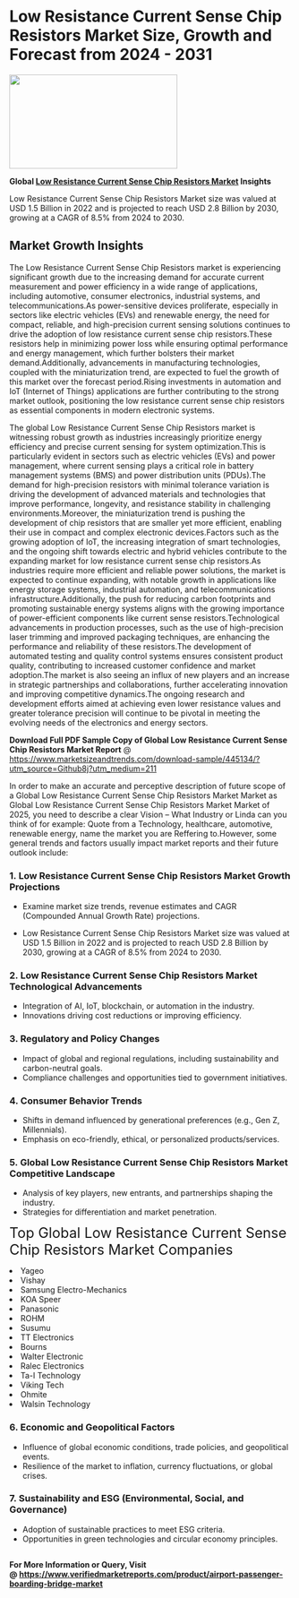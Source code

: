 <H1>Low Resistance Current Sense Chip Resistors Market Size, Growth and Forecast from 2024 - 2031</H1><img class="aligncenter size-medium wp-image-584254" src="https://thirdeyenews.in/wp-content/uploads/2024/09/Global-Market-Research-300x168.jpeg" alt="" width="300" height="168" /><p><strong>Global&nbsp;<a href="https://www.marketsizeandtrends.com/download-sample/445134/?utm_source=Github8j?utm_medium=211">Low Resistance Current Sense Chip Resistors Market</a> Insights</strong></p><p>Low Resistance Current Sense Chip Resistors Market size was valued at USD 1.5 Billion in 2022 and is projected to reach USD 2.8 Billion by 2030, growing at a CAGR of 8.5% from 2024 to 2030.</p><p><h2>Market Growth Insights</h2> <p>The Low Resistance Current Sense Chip Resistors market is experiencing significant growth due to the increasing demand for accurate current measurement and power efficiency in a wide range of applications, including automotive, consumer electronics, industrial systems, and telecommunications.As power-sensitive devices proliferate, especially in sectors like electric vehicles (EVs) and renewable energy, the need for compact, reliable, and high-precision current sensing solutions continues to drive the adoption of low resistance current sense chip resistors.These resistors help in minimizing power loss while ensuring optimal performance and energy management, which further bolsters their market demand.Additionally, advancements in manufacturing technologies, coupled with the miniaturization trend, are expected to fuel the growth of this market over the forecast period.Rising investments in automation and IoT (Internet of Things) applications are further contributing to the strong market outlook, positioning the low resistance current sense chip resistors as essential components in modern electronic systems.</p> <p>The global Low Resistance Current Sense Chip Resistors market is witnessing robust growth as industries increasingly prioritize energy efficiency and precise current sensing for system optimization.This is particularly evident in sectors such as electric vehicles (EVs) and power management, where current sensing plays a critical role in battery management systems (BMS) and power distribution units (PDUs).The demand for high-precision resistors with minimal tolerance variation is driving the development of advanced materials and technologies that improve performance, longevity, and resistance stability in challenging environments.Moreover, the miniaturization trend is pushing the development of chip resistors that are smaller yet more efficient, enabling their use in compact and complex electronic devices.Factors such as the growing adoption of IoT, the increasing integration of smart technologies, and the ongoing shift towards electric and hybrid vehicles contribute to the expanding market for low resistance current sense chip resistors.As industries require more efficient and reliable power solutions, the market is expected to continue expanding, with notable growth in applications like energy storage systems, industrial automation, and telecommunications infrastructure.Additionally, the push for reducing carbon footprints and promoting sustainable energy systems aligns with the growing importance of power-efficient components like current sense resistors.Technological advancements in production processes, such as the use of high-precision laser trimming and improved packaging techniques, are enhancing the performance and reliability of these resistors.The development of automated testing and quality control systems ensures consistent product quality, contributing to increased customer confidence and market adoption.The market is also seeing an influx of new players and an increase in strategic partnerships and collaborations, further accelerating innovation and improving competitive dynamics.The ongoing research and development efforts aimed at achieving even lower resistance values and greater tolerance precision will continue to be pivotal in meeting the evolving needs of the electronics and energy sectors.</p> <p><span class=""><strong>Download Full PDF Sample Copy of Global Low Resistance Current Sense Chip Resistors Market Report</strong> @ <a href="https://www.marketsizeandtrends.com/download-sample/445134/?utm_source=Github8j?utm_medium=211" target="_blank">https://www.marketsizeandtrends.com/download-sample/445134/?utm_source=Github8j?utm_medium=211</a></span></p><p>In order to make an accurate and perceptive description of future scope of a Global&nbsp;Low Resistance Current Sense Chip Resistors Market Market as Global&nbsp;Low Resistance Current Sense Chip Resistors Market Market of 2025, you need to describe a clear Vision &ndash; What Industry or Linda can you think of for example: Quote from a Technology, healthcare, automotive, renewable energy, name the market you are Reffering to.However, some general trends and factors usually impact market reports and their future outlook include:</p><h3>1.&nbsp;<strong>Low Resistance Current Sense Chip Resistors Market Growth Projections</strong></h3><ul><li>Examine market size trends, revenue estimates and CAGR (Compounded Annual Growth Rate) projections.</li><li><p>Low Resistance Current Sense Chip Resistors Market size was valued at USD 1.5 Billion in 2022 and is projected to reach USD 2.8 Billion by 2030, growing at a CAGR of 8.5% from 2024 to 2030.</p></li></ul><h3>2.&nbsp;<strong>Low Resistance Current Sense Chip Resistors Market Technological Advancements</strong></h3><ul><li>Integration of AI, IoT, blockchain, or automation in the industry.</li><li>Innovations driving cost reductions or improving efficiency.</li></ul><h3>3.&nbsp;<strong>Regulatory and Policy Changes</strong></h3><ul><li>Impact of global and regional regulations, including sustainability and carbon-neutral goals.</li><li>Compliance challenges and opportunities tied to government initiatives.</li></ul><h3>4.&nbsp;<strong>Consumer Behavior Trends</strong></h3><ul><li>Shifts in demand influenced by generational preferences (e.g., Gen Z, Millennials).</li><li>Emphasis on eco-friendly, ethical, or personalized products/services.</li></ul><h3>5.&nbsp;<strong>Global Low Resistance Current Sense Chip Resistors Market Competitive Landscape</strong></h3><ul><li>Analysis of key players, new entrants, and partnerships shaping the industry.</li><li>Strategies for differentiation and market penetration.</li></ul><p data-pm-slice="1 1 []"><span style="color: inherit; font-family: inherit; font-size: 25px;">Top Global Low Resistance Current Sense Chip Resistors Market Companies</span></p><div class="" data-test-id=""><p><li>Yageo</li><li> Vishay</li><li> Samsung Electro-Mechanics</li><li> KOA Speer</li><li> Panasonic</li><li> ROHM</li><li> Susumu</li><li> TT Electronics</li><li> Bourns</li><li> Walter Electronic</li><li> Ralec Electronics</li><li> Ta-I Technology</li><li> Viking Tech</li><li> Ohmite</li><li> Walsin Technology</li></p></div><h3>6.&nbsp;<strong>Economic and Geopolitical Factors</strong></h3><ul><li>Influence of global economic conditions, trade policies, and geopolitical events.</li><li>Resilience of the market to inflation, currency fluctuations, or global crises.</li></ul><h3>7.&nbsp;<strong>Sustainability and ESG (Environmental, Social, and Governance)</strong></h3><ul><li>Adoption of sustainable practices to meet ESG criteria.</li><li>Opportunities in green technologies and circular economy principles.</li></ul><h2><strong style="font-size: 14px;">For More Information or Query, Visit @&nbsp;</strong><a style="background-color: #ffffff; font-size: 14px;" href="https://www.marketsizeandtrends.com/report/low-resistance-current-sense-chip-resistors-market/" target="_blank">https://www.verifiedmarketreports.com/product/airport-passenger-boarding-bridge-market</a></h2>